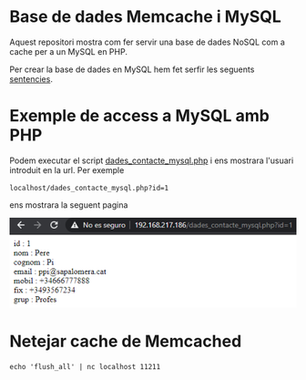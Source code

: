 # Base de dades Memcache i MySQL
Aquest repositori mostra com fer servir una base de dades NoSQL com a cache per a un MySQL en PHP.

Per crear la base de dades en MySQL hem fet serfir les seguents [sentencies](./sentencies_sql.md).

# Exemple de access a MySQL amb PHP
Podem executar el script [dades_contacte_mysql.php](./public/dades_contacte_mysql.php) i ens mostrara l'usuari introduit en la url. Per exemple 
```
localhost/dades_contacte_mysql.php?id=1
```
ens mostrara la seguent pagina

![Exemple](img/exemple_dades_contacte_mysql.png)

# Netejar cache de Memcached
```
echo 'flush_all' | nc localhost 11211
```
